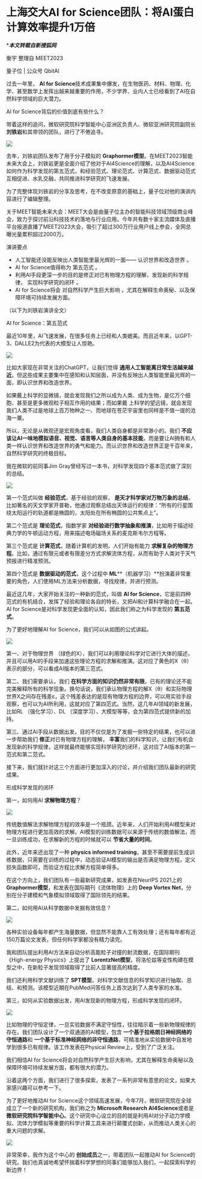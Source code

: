 # 上海交大AI for Science团队：将AI蛋白计算效率提升1万倍



****本文转载自新搜狐网***

衡宇 整理自 MEET2023

量子位 | 公众号 QbitAI

过去一年里， **AI for Science**技术成果集中爆发，在生物医药、材料、物理、化学、甚至数学上发挥出越来越重要的作用，不少学界、业内人士已经看到了AI在自然科学领域的巨大潜力。

AI for Science背后的价值到底有些什么？

带着这样的追问，微软研究院科学智能中心亚洲区负责人、微软亚洲研究院副院长 **刘铁岩**和其带领的团队，进行了不倦追寻。

![](https://pic.imgdb.cn/item/65f1170d9f345e8d03a15264.png)

去年，刘铁岩团队发布了用于分子模拟的 **Graphormer模型**。在MEET2023智能未来大会上，刘铁岩更是全面介绍了他对于AI4Science的理解，以及AI4Science如何作为科学发现的第五范式，和经验范式、理论范式、计算范式、数据驱动范式互相促进、水乳交融，共同推进科学研究的飞速发展。

为了完整体现刘铁岩的分享及思考，在不改变原意的基础上，量子位对他的演讲内容进行了编辑整理。

关于MEET智能未来大会：MEET大会是由量子位主办的智能科技领域顶级商业峰会，致力于探讨前沿科技技术的落地与行业应用。今年共有数十家主流媒体及直播平台报道直播了MEET2023大会，吸引了超过300万行业用户线上参会，全网总曝光量累积超过2000万。

演讲要点

* 人工智能还没能反映出人类智能里最光辉的一面—— 认识世界和改造世界 。
* AI for Science值得称为 第五范式 。
* 利用AI手段更深一步的目的是修正对已有物理方程的理解，发现新的科学规律， 实现科学研究的闭环 。
* AI for Science将会 对自然科学产生巨大影响 ，尤其在解释生命奥秘、以及保障环境可持续发展方面。

（以下为刘铁岩演讲全文）

AI for Science：第五范式

最近10年里，AI飞速发展，在很多任务上已经和人类媲美。而且近年来，以GPT-3、DALLE2为代表的大模型让人惊艳。

![](https://pic.imgdb.cn/item/65f117269f345e8d03a1a948.png)

比如大家现在非常关注的ChatGPT，让我们觉得 **通用人工智能离日常生活越来越近**。但这些成果主要集中在感知和认知层面，并没有反映出人类智能里最光辉的一面，即认识世界和改造世界。

如果戴上科学的显微镜，就会发现我们之所以成为人类、成为生物，是亿万个细胞、甚至是更多微观粒子相互作用的结果；而如果戴 上科学的望远镜，就会发现我们人类不过是地球上百万物种之一、而地球在苍茫宇宙里也同样是不值一提的沧海一粟。

所以，无论是从微观还是宏观角度看，我们人类自身都是非常渺小的。我们 **不应该让AI一味地模拟语音、视觉、语言等人类自身的基本技能**，而是要让AI拥有和人类一样认识世界和改造世界的勇气和能力。而认识世界和改造世界正是千百年来，自然科学研究的终极目标。

我在微软的前同事Jim Gray曾经写过一本书，对科学发现四个基本范式做了深刻的总结。

![](https://pic.imgdb.cn/item/65f117379f345e8d03a1da79.png)

第一个范式叫做 **经验范式**，基于经验的观察， **是天才科学家对万物万象的总结**。比如著名的天文学家开普勒，他通过观察总结出天体运行的规律：“所有的行星围绕太阳运行的轨道都是椭圆的，太阳处在所有椭圆的公共焦点上”。

第二个范式是 **理论范式**，指数学家 **对经验进行数学抽象和推演**，比如用于描述经典力学的牛顿运动方程，用来描述电场磁场关系的麦克斯韦尔方程等。

第三个范式是 **计算范式**，随着计算机的发明，人们开始有能力 **求解复杂的物理方程**。比如，通过有限元或者有限差分方式求解流体方程，从而有助于人类对于天气预报进行精准预测。

第四个范式是 **数据驱动的范式**，这个过程中 **ML**​**​（机器学习）​**扮演着非常重要的角色，人们使用ML方法来分析数据，寻找规律，并进行预测。

最近这几年，大家开始关注的一种新的范式，叫做 **AI for Science**，它是前四种范式的有机结合，发挥了经验和理论各自的特长，又把AI和计算科学融合在一起。AI for Science是对科学发现更全面的认知，因此我们称之为科学发现的 **第五范式**。

为了更好地理解AI for Science，我们可以从如图的公式讲起。


![](https://pic.imgdb.cn/item/65f117479f345e8d03a2110a.png)

第一、对于物理世界 （绿色的X），我们可以利用理论科学对它进行大体的描述，并且可以用AI的手段来加速这些理论方程的求解和推演。这对应了黄色的X（θ）表示的部分，可以看成AI版本的第三范式。

第二、我们需要承认，我们 **在科学方面的知识仍然非常有限**，已有的理论还不能完美解释所有的科学现象。换句话说，我们承认物理方程的解X（θ）和实际物理世界X之间存在残差ε，这个残差表达的是现有物理方程的边界，可以用实验手段观察，也可以为AI所利用，这就对应了第四范式。当然，这几年AI领域的新发展，比如RL （强化学习）、DL （深度学习）、大模型等等，会为第四范式提供新的加持。

第三、通过AI手段从数据出发，目的不仅仅是为了发掘一些特定的结果，也可以进一步帮助我们 **修正**对已有物理方程的理解， **丰富**我们的科学知识，让我们有机会发现新的科学规律，这样就最终能够实现科学研究的闭环，这对应了AI版本的第一范式和第二范式。

接下来，我们就针对这三个方面进行更加深入的讨论，并介绍我们团队最新的研究成果。

形成科学发现的闭环

第一，如何用AI **求解物理方程**？

![](https://pic.imgdb.cn/item/65f117589f345e8d03a2523a.png)

传统数值解法求解物理方程的效率是一个瓶颈。近年来，人们开始利用AI模型来对物理方程进行更加高效的求解。AI模型的训练数据可以来源于传统的数值解法，而一旦训练成功，在求解新的方程的时候就可以 **节省大量的时间**。

此外，近年来还出现了一种 **physics informed training**，甚至不需要提前生成训练数据，只需要在训练的过程中，动态验证AI模型的输出是否满足物理方程，定义损失函数即可，而验证方程比求解方程简单得多。

在这个方向上，我们团队有一些最新研究成果，如发表在NeurIPS 2021上的 **Graphormer模型**，和发表在国际期刊《流体物理》上的 **Deep Vortex Net**，分别在分子建模和气象模拟领域取得了国际领先的结果。

第二，如何用AI从科学数据中发掘有效信息？

![](https://pic.imgdb.cn/item/65f117659f345e8d03a27edb.png)

各种实验设备每年都产生海量数据，但显然不能靠人工有效处理；还有每年都有近150万篇论文发表，但任何科学家都没有精力读完。

我和团队提出利用AI方法来自动分析高能粒子对撞的射流数据，在国际期刊《High-energy Physics》上提出了 **LorentzNet模型**，将洛伦兹等变性构建在模型之中，在新粒子发现领域取得了比前人显著提高的精度。

我们还利用科学文献训练了 **SPT模型**，对科学文献信息的科学知识进行抽取、总结、和预测。该模型近期在PubMed问答任务上首次达到了人类专家的水准。

第三，如何从实验数据出发，用AI发现新的物理方程，形成科学发现的闭环。

![](https://pic.imgdb.cn/item/65f117719f345e8d03a2a74f.png)

比如物理的守恒定律，一旦实验数据不满足守恒性，往往暗示着一些新物理规律的存在。我们团队设计了一个双通道的AI模型，包含 **一个基于拉格朗日神经网络的守恒通路**和 **一个基于标准神经网络的非守恒通路**，可精准地从实验数据中自发地学到很多已有规律。该工作发表在Physical Review上，受到了广泛关注。

我们相信AI for Science将会对自然科学产生巨大影响，尤其在解释生命奥秘以及保障环境可持续发展方面，都有很大的潜力。

沿着这两个方面，我们进行了很多探索，发表了一系列非常有意思的论文，如果大家感兴趣可以参考一下。

为了更好地推动AI for Science这个领域高速发展，今年7月，微软研究院在全球成立了一个新的研究机构，我们称之为 **Microsoft Research AI4Science**或者是 **微软研究院科学智能中心**。这个研究中心设立的目的就是利用AI对分子动力学模拟、流体力学模拟等重要的科学计算工具来进行颠覆式创新，从而推动人类关心的重大问题的求解。

![](https://pic.imgdb.cn/item/65f1177d9f345e8d03a2ce5e.png)

非常荣幸，我作为这个中心的 **创始成员**之一，带着团队一起推动AI for Science的研究。我们也真诚地希望怀揣着科学梦想的同事们能够加入我们，一起探索科学的新边界！

